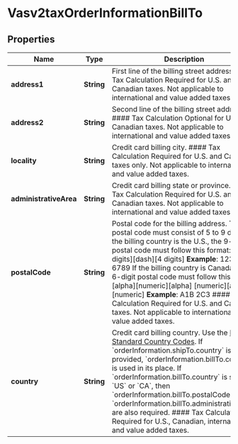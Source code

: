 
# Vasv2taxOrderInformationBillTo

## Properties
Name | Type | Description | Notes
------------ | ------------- | ------------- | -------------
**address1** | **String** | First line of the billing street address.  #### Tax Calculation Required for U.S. and Canadian taxes. Not applicable to international and value added taxes.  |  [optional]
**address2** | **String** | Second line of the billing street address.  #### Tax Calculation Optional for U.S. and Canadian taxes. Not applicable to international and value added taxes.  |  [optional]
**locality** | **String** | Credit card billing city.  #### Tax Calculation Required for U.S. and Canadian taxes only. Not applicable to international and value added taxes.  |  [optional]
**administrativeArea** | **String** | Credit card billing state or province.  #### Tax Calculation Required for U.S. and Canadian taxes. Not applicable to international and value added taxes.  |  [optional]
**postalCode** | **String** | Postal code for the billing address. The postal code must consist of 5 to 9 digits. If the billing country is the U.S., the 9-digit postal code must follow this format:  [5 digits][dash][4 digits]  **Example**: 12345-6789  If the billing country is Canada, the 6-digit postal code must follow this format:  [alpha][numeric][alpha] [numeric][alpha][numeric]  **Example**: A1B 2C3  #### Tax Calculation Required for U.S. and Canadian taxes. Not applicable to international and value added taxes.  |  [optional]
**country** | **String** | Credit card billing country. Use the [ISO Standard Country Codes](https://developer.cybersource.com/library/documentation/sbc/quickref/countries_alpha_list.pdf).  If &#x60;orderInformation.shipTo.country&#x60; is not provided, &#x60;orderInformation.billTo.country&#x60; is used in its place. If  &#x60;orderInformation.billTo.country&#x60; is set to &#x60;US&#x60; or &#x60;CA&#x60;, then &#x60;orderInformation.billTo.postalCode&#x60; and &#x60;orderInformation.billTo.administrativeArea&#x60; are also required.  #### Tax Calculation Required for U.S., Canadian, international and value added taxes.  |  [optional]




